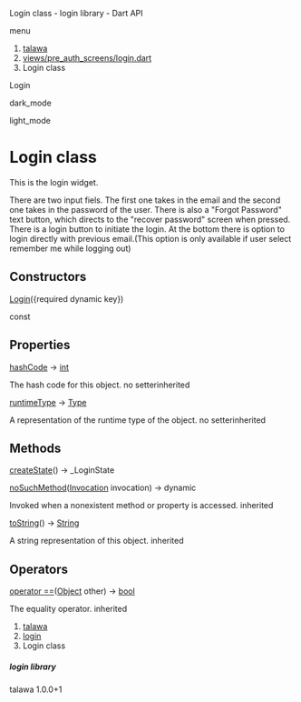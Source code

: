 




Login class - login library - Dart API







menu

1. [talawa](../index.html)
2. [views/pre\_auth\_screens/login.dart](../file-___home_harshil_Desktop_open-source_palisadoes_talawa_lib_views_pre_auth_screens_login/)
3. Login class

Login


dark\_mode

light\_mode




# Login class


This is the login widget.

There are two input fiels. The first one takes in the email and
the second one takes in the password of the user.
There is also a "Forgot Password" text button, which directs to
the "recover password" screen when pressed.
There is a login button to initiate the login.
At the bottom there is option to login directly with previous email.(This option is only available if user select remember me while logging out)


## Constructors

[Login](../file-___home_harshil_Desktop_open-source_palisadoes_talawa_lib_views_pre_auth_screens_login/Login/Login.html)({required dynamic key})

const



## Properties

[hashCode](https://api.flutter.dev/flutter/dart-core/Object/hashCode.html)
→ [int](https://api.flutter.dev/flutter/dart-core/int-class.html)

The hash code for this object.
no setterinherited

[runtimeType](https://api.flutter.dev/flutter/dart-core/Object/runtimeType.html)
→ [Type](https://api.flutter.dev/flutter/dart-core/Type-class.html)

A representation of the runtime type of the object.
no setterinherited



## Methods

[createState](../file-___home_harshil_Desktop_open-source_palisadoes_talawa_lib_views_pre_auth_screens_login/Login/createState.html)()
→ \_LoginState



[noSuchMethod](https://api.flutter.dev/flutter/dart-core/Object/noSuchMethod.html)([Invocation](https://api.flutter.dev/flutter/dart-core/Invocation-class.html) invocation)
→ dynamic


Invoked when a nonexistent method or property is accessed.
inherited

[toString](https://api.flutter.dev/flutter/dart-core/Object/toString.html)()
→ [String](https://api.flutter.dev/flutter/dart-core/String-class.html)


A string representation of this object.
inherited



## Operators

[operator ==](https://api.flutter.dev/flutter/dart-core/Object/operator_equals.html)([Object](https://api.flutter.dev/flutter/dart-core/Object-class.html) other)
→ [bool](https://api.flutter.dev/flutter/dart-core/bool-class.html)


The equality operator.
inherited



 


1. [talawa](../index.html)
2. [login](../file-___home_harshil_Desktop_open-source_palisadoes_talawa_lib_views_pre_auth_screens_login/)
3. Login class

##### login library





talawa
1.0.0+1






